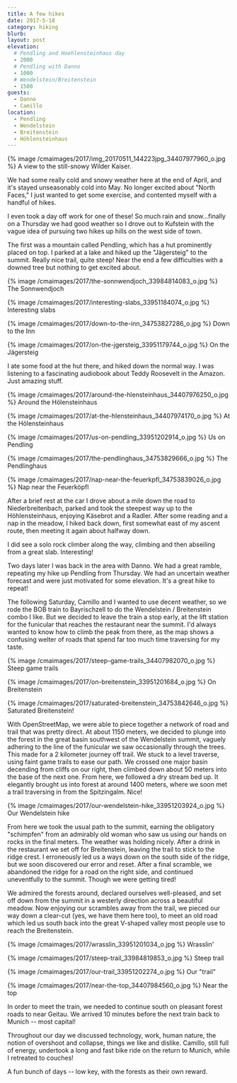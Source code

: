 ```yaml
---
title: A few hikes
date: 2017-5-18
category: hiking
blurb: 
layout: post
elevation:
  # Pendling and Hoehlensteinhaus day
  - 2000
  # Pendling with Danno
  - 1000
  # Wendelstein/Breitenstein
  - 1500
guests:
  - Danno
  - Camillo
location:
  - Pendling
  - Wendelstein
  - Breitenstein
  - Höhlensteinhaus
---
```


{% image /cmaimages/2017/img_20170511_144223jpg_34407977960_o.jpg %}
A view to the still-snowy Wilder Kaiser.

We had some really cold and snowy weather here at the end of April, and it's
stayed unseasonably cold into May. No longer excited about "North Faces," I
just wanted to get some exercise, and contented myself with a handful of hikes.

I even took a day off work for one of these! So much rain and snow...finally
on a Thursday we had good weather so I drove out to Kufstein with the vague
idea of pursuing two hikes up hills on the west side of town.

The first was a mountain called Pendling, which has a hut prominently placed
on top. I parked at a lake and hiked up the "Jägersteig" to the summit.
Really nice trail, quite steep! Near the end a few difficulties with a downed
tree but nothing to get excited about.

{% image /cmaimages/2017/the-sonnwendjoch_33984814083_o.jpg %}
The Sonnwendjoch


{% image /cmaimages/2017/interesting-slabs_33951184074_o.jpg %}
Interesting slabs



{% image /cmaimages/2017/down-to-the-inn_34753827286_o.jpg %}
Down to the Inn

{% image /cmaimages/2017/on-the-jgersteig_33951179744_o.jpg %}
On the Jägersteig

I ate some food at the hut there, and hiked down the normal way. I was listening
to a fascinating audiobook about Teddy Roosevelt in the Amazon. Just amazing stuff.


{% image /cmaimages/2017/around-the-hlensteinhaus_34407976250_o.jpg %}
Around the Hölensteinhaus


{% image /cmaimages/2017/at-the-hlensteinhaus_34407974170_o.jpg %}
At the Hölensteinhaus

{% image /cmaimages/2017/us-on-pendling_33951202914_o.jpg %}
Us on Pendling


{% image /cmaimages/2017/the-pendlinghaus_34753829666_o.jpg %}
The Pendlinghaus

{% image /cmaimages/2017/nap-near-the-feuerkpfl_34753839026_o.jpg %}
Nap near the Feuerköpfl



After a brief rest at the car I drove about a mile down the road to Niederbreitenbach,
parked and took the steepest way up to the Höhlensteinhaus, enjoying Käsebrot and
a Radler. After some reading and a nap in the meadow, I hiked back down, first
somewhat east of my ascent route, then meeting it again about halfway down.

I did see a solo rock climber along the way, climbing and then abseiling from a great
slab. Interesting!

Two days later I was back in the area with Danno. We had a great ramble, repeating
my hike up Pendling from Thursday. We had an uncertain weather forecast and were
just motivated for some elevation. It's a great hike to repeat!

The following Saturday, Camillo and I wanted to use decent weather, so we rode
the BOB train to Bayrischzell to do the Wendelstein / Breitenstein combo I like.
But we decided to leave the train a stop early, at the lift station for the
funicular that reaches the restaurant near the summit. I'd always wanted to know how
to climb the peak from there, as the map shows a confusing welter of roads that spend
far too much time traversing for my taste.



{% image /cmaimages/2017/steep-game-trails_34407982070_o.jpg %}
Steep game trails

{% image /cmaimages/2017/on-breitenstein_33951201684_o.jpg %}
On Breitenstein



{% image /cmaimages/2017/saturated-breitenstein_34753842646_o.jpg %}
Saturated Breitenstein!




With OpenStreetMap, we were able to piece together a network of road and trail that was
pretty direct. At about 1150 meters, we decided to plunge into the forest in the
great basin southwest of the Wendelstein summit, vaguely adhering to the line
of the funicular we saw occasionally through the trees. This made for a 2
kilometer journey off trail. We stuck to a level traverse, using faint game trails
to ease our path. We crossed one major basin decending from cliffs on our right,
then climbed down about 50 meters into the base of the next one. From here, we followed
a dry stream bed up. It elegantly brought us into forest at around 1400 meters,
where we soon met a trail traversing in from the Spitzingalm. Nice!

{% image /cmaimages/2017/our-wendelstein-hike_33951203924_o.jpg %}
Our Wendelstein hike

From here we took the usual path to the summit, earning the obligatory "schimpfen"
from an admirably old woman who saw us using our hands on rocks in the final meters.
The weather was holding nicely. After a drink in the restaurant we set off for
Breitenstein, leaving the trail to stick to the ridge crest. I erroneously led
us a ways down on the south side of the ridge, but we soon discovered our error
and reset. After a final scramble, we abandoned the ridge for a road on the right
side, and continued uneventfully to the summit. Though we were getting tired!

We admired the forests around, declared ourselves well-pleased, and set off down
from the summit in a westerly direction across a beautiful meadow. Now enjoying
our scrambles away from the trail, we pieced our way down a clear-cut (yes, we
have them here too), to meet an old road which led us south back into the
great V-shaped valley most people use to reach the Breitenstein.


{% image /cmaimages/2017/wrasslin_33951201034_o.jpg %}
Wrasslin'



{% image /cmaimages/2017/steep-trail_33984819853_o.jpg %}
Steep trail


{% image /cmaimages/2017/our-trail_33951202274_o.jpg %}
Our "trail"


{% image /cmaimages/2017/near-the-top_34407984560_o.jpg %}
Near the top

In order to meet the train, we needed to continue south on pleasant forest roads
to near Geitau. We arrived 10 minutes before the next train back to Munich --
most capital!

Throughout our day we discussed technology, work, human nature, the notion of overshoot
and collapse, things we like and dislike. Camillo, still full of energy, undertook a
long and fast bike ride on the return to Munich, while I retreated to couches!

A fun bunch of days -- low key, with the forests as their own reward.

